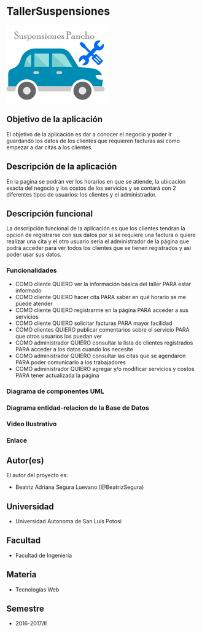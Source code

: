 # TallerSuspensiones

![Logo](docs/logo.png)

## Objetivo de la aplicación
El objetivo de la aplicación es dar a conocer el negocio y poder ir guardando los datos de los clientes que requieren facturas así como empezar a dar citas a los clientes.

## Descripción de la aplicación
En la pagina se podrán ver los horarios en que se atiende, la ubicación exacta del negocio y los costos de los servicios y se contará con 2 diferentes tipos de usuarios: los clientes y el administrador.

## Descripción funcional
La descripción funcional de la aplicación es que los clientes tendran la opcion de registrarse con sus datos por si se requiere una factura o quiere realizar una cita y el otro usuario sería el administrador de la página que podrá acceder para ver todos los clientes que se tienen registrados y así poder usar sus datos. 

### Funcionalidades
- COMO cliente QUIERO ver la información básica del taller PARA estar informado
- COMO cliente QUIERO hacer cita PARA saber en qué horario se me puede atender 
- COMO cliente QUIERO registrarme en la página PARA acceder a sus servicios
- COMO cliente QUIERO solicitar facturas PARA mayor facilidad
- COMO clientes QUIERO publicar comentarios sobre el servicio PARA que otros usuarios los puedan ver 
- COMO administrador QUIERO consultar la lista de clientes registrados PARA acceder a los datos cuando los necesite 
- COMO administrador QUIERO consultar las citas que se agendaron PARA poder comunicarlo a los trabajadores 
- COMO administrador QUIERO agregar y/o modificar servicios y costos PARA tener actualizada la página

### Diagrama de componentes UML

### Diagrama entidad-relacion de la Base de Datos

### Video Ilustrativo

### Enlace

## Autor(es)
El autor del proyecto es:
- Beatriz Adriana Segura Luevano (@BeatrizSegura)

## Universidad
- Universidad Autonoma de San Luis Potosi

## Facultad
- Facultad de Ingenieria

## Materia
- Tecnologías Web

## Semestre
- 2016-2017/II

